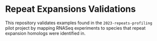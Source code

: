# Repeat Expansions Validations

This repository validates examples found in the `2023-repeats-profiling` pilot project by mapping RNASeq experiments to species that repeat expansion homologs were identified in.
